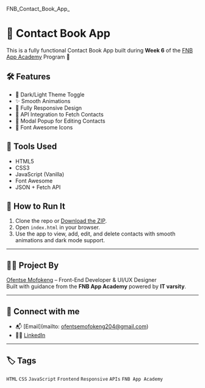  FNB_Contact_Book_App_
 # 📇 Contact Book App

This is a fully functional Contact Book App built during **Week 6** of the [FNB App Academy](https://www.fnb.co.za/) Program 🚀

## 🛠 Features
- 🌙 Dark/Light Theme Toggle
- ✨ Smooth Animations
- 📱 Fully Responsive Design
- 🔁 API Integration to Fetch Contacts
- 📝 Modal Popup for Editing Contacts
- 🎨 Font Awesome Icons

## 🧰 Tools Used
- HTML5
- CSS3
- JavaScript (Vanilla)
- Font Awesome
- JSON + Fetch API

## 🧪 How to Run It
1. Clone the repo or [Download the ZIP](https://github.com/YourUsername/ContactBookApp).
2. Open `index.html` in your browser.
3. Use the app to view, add, edit, and delete contacts with smooth animations and dark mode support.

---

## 🧑‍💻 Project By
[Ofentse Mofokeng](https://www.linkedin.com/in/ofentse-mofokeng-345269350/) – Front-End Developer & UI/UX Designer  
Built with guidance from the **FNB App Academy** powered by **IT varsity**.

---

## 🔗 Connect with me
- 📬 [Email](mailto: ofentsemofokeng204@gmail.com)
- 🧑‍💼 [LinkedIn](https://www.linkedin.com/in/ofentse-mofokeng-345269350/)

---

## 🏷️ Tags
`HTML` `CSS` `JavaScript` `Frontend` `Responsive` `APIs` `FNB App Academy`
